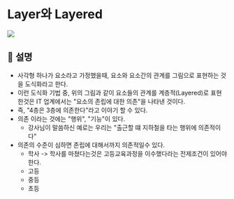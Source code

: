 # Layer와 Layered
![](https://hackmd.io/_uploads/Sk4mHBVYn.jpg)


## 🍎 설명
- 사각형 하나가 요소라고 가정했을때, 요소와 요소간의 관계를 그림으로 표현하는 것을 도식화라고 한다.
- 이런 도식화 기법 중, 위의 그림과 같이 요소들의 관계를 계층적(Layered)로 표현한것은 IT 업계에서는 "요소의 존립에 대한 의존"을 나타낸 것이다.
- 즉, "4층은 3층에 의존한다"라고 이야기 할 수 있다.
- 의존 이라는 것에는 "행위", "기능"이 있다.
    - 강사님이 말씀하신 예로는 우리는 "출근할 떄 지하철을 타는 행위에 의존적이다"
- 의존의 수준이 심하면 존립에 대해서까지 의존적일수 있다.
    - 학사 -> 학사를 마쳤다는것은 고등교육과정을 이수했다라는 전제조건이 있어야한다.
    - 고등
    - 중등
    - 초등
